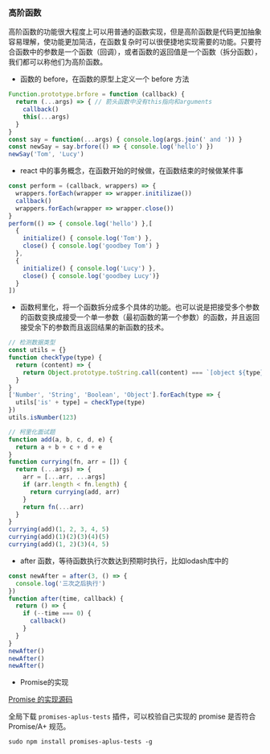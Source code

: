 ### 高阶函数
高阶函数的功能很大程度上可以用普通的函数实现，但是高阶函数是代码更加抽象容易理解，使功能更加简洁，在函数复杂时可以很便捷地实现需要的功能。只要符合函数中的参数是一个函数（回调），或者函数的返回值是一个函数（拆分函数），我们都可以称他们为高阶函数。

- 函数的 before，在函数的原型上定义一个 before 方法
```js
Function.prototype.brfore = function (callback) {
  return (...args) => { // 箭头函数中没有this指向和arguments
    callback()
    this(...args)
  }
}
const say = function(...args) { console.log(args.join(' and ')) }
const newSay = say.brfore(() => { console.log('hello') })
newSay('Tom', 'Lucy')
```

- react 中的事务概念，在函数开始的时候做，在函数结束的时候做某件事
```js
const perform = (callback, wrappers) => {
  wrappers.forEach(wrapper => wrapper.initilizae())
  callback()
  wrappers.forEach(wrapper => wrapper.close())
}
perform(() => { console.log('hello') },[
  {
    initialize() { console.log('Tom') },
    close() { console.log('goodbey Tom') }
  },
  {
    initialize() { console.log('Lucy') },
    close() { console.log('goodbey Lucy')}
  }
])
```

- 函数柯里化，将一个函数拆分成多个具体的功能。也可以说是把接受多个参数的函数变换成接受一个单一参数（最初函数的第一个参数）的函数，并且返回接受余下的参数而且返回结果的新函数的技术。
```js
// 检测数据类型
const utils = {}
function checkType(type) {
  return (content) => {
    return Object.prototype.toString.call(content) === `[object ${type}]`
  }
}
['Number', 'String', 'Boolean', 'Object'].forEach(type => {
  utils['is' + type] = checkType(type)
})
utils.isNumber(123)

// 柯里化面试题
function add(a, b, c, d, e) {
  return a + b + c + d + e
}
function currying(fn, arr = []) {
  return (...args) => {
    arr = [...arr, ...args]
    if (arr.length < fn.length) {
      return currying(add, arr)
    }
    return fn(...arr)
  }
}
currying(add)(1, 2, 3, 4, 5)
currying(add)(1)(2)(3)(4)(5)
currying(add)(1, 2)(3)(4, 5)
```

- after 函数，等待函数执行次数达到预期时执行，比如lodash库中的
```js
const newAfter = after(3, () => {
  console.log('三次之后执行')
})
function after(time, callback) {
  return () => {
    if (--time === 0) {
      callback()
    }
  }
}
newAfter()
newAfter()
newAfter()
```
- Promise的实现

[Promise 的实现源码](https://github.com/chudongyang/2020/blob/master/%E6%9E%B6%E6%9E%84%E5%9F%BA%E7%A1%80/callback/txt/Promise.js)

全局下载 `promises-aplus-tests` 插件，可以校验自己实现的 promise 是否符合 Promise/A+ 规范。
```
sudo npm install promises-aplus-tests -g 
```
